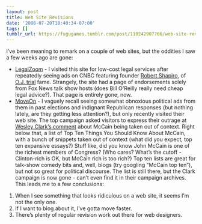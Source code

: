 ```yaml
---
layout: post
title: Web Site Revisions
date: '2008-07-20T18:40:34-07:00'
tags: []
tumblr_url: https://fugugames.tumblr.com/post/110242907766/web-site-revisions
---
```

I’ve been meaning to remark on a couple of web sites, but the oddities I saw a few weeks ago are gone:

- [LegalZoom](http://www.legalzoom.com/) - I visited this site for low-cost legal services after repeatedly seeing ads on CNBC featuring founder [Robert Shapiro](http://robertshapiro.com/), of [O.J. trial](http://en.wikipedia.org/wiki/O._J._Simpson_murder_case) fame. Strangely, the site had a page of endorsements solely from Fox News talk show hosts (does Bill O'Reilly really need cheap legal advice?). That page is entirely gone, now.
- [MoveOn](http://moveon.org/) - I vaguely recall seeing somewhat obnoxious political ads from them in past elections and indignant Republican responses (but nothing lately, are they getting less attention?), but only recently visited their web site. The top campaign asked visitors to express their outrage at [Wesley Clark’s comment](http://mediamatters.org/items/200807010001) about McCain being taken out of context. Right below that, a list of Top Ten Things You Should Know About McCain, with a bunch of snippets taken out of context (what did you expect, top ten expansive essays?) Stuff like, did you know John McCain is one of the richest members of Congress? (Who cares? What’s the cutoff - Clinton-rich is OK, but McCain rich is too rich?) Top ten lists are great for talk-show comedy bits and, well, blogs (try googling “McCain top ten”), but not so great for political discourse. The list is still there, but the Clark campaign is now gone - can’t even find it in their campaign archives.
This leads me to a few conclusions:
1. When I see something that looks ridiculous on a web site, it seems I’m not the only one.
2. If I want to blog about it, I’ve gotta move faster.
3. There’s plenty of regular revision work out there for web designers.
